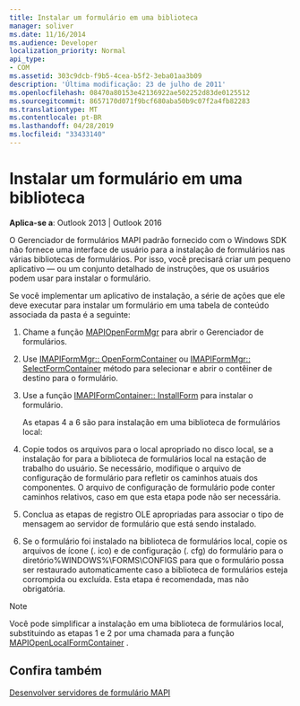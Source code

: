 ```yaml
---
title: Instalar um formulário em uma biblioteca
manager: soliver
ms.date: 11/16/2014
ms.audience: Developer
localization_priority: Normal
api_type:
- COM
ms.assetid: 303c9dcb-f9b5-4cea-b5f2-3eba01aa3b09
description: 'Última modificação: 23 de julho de 2011'
ms.openlocfilehash: 08470a80153e42136922ae502252d83de0125512
ms.sourcegitcommit: 8657170d071f9bcf680aba50b9c07f2a4fb82283
ms.translationtype: MT
ms.contentlocale: pt-BR
ms.lasthandoff: 04/28/2019
ms.locfileid: "33433140"
---
```

# <a name="installing-a-form-into-a-library"></a>Instalar um formulário em uma biblioteca

  
  
**Aplica-se a**: Outlook 2013 | Outlook 2016 
  
O Gerenciador de formulários MAPI padrão fornecido com o Windows SDK não fornece uma interface de usuário para a instalação de formulários nas várias bibliotecas de formulários. Por isso, você precisará criar um pequeno aplicativo — ou um conjunto detalhado de instruções, que os usuários podem usar para instalar o formulário.
  
Se você implementar um aplicativo de instalação, a série de ações que ele deve executar para instalar um formulário em uma tabela de conteúdo associada da pasta é a seguinte:
  
1. Chame a função [MAPIOpenFormMgr](mapiopenformmgr.md) para abrir o Gerenciador de formulários. 
    
2. Use [IMAPIFormMgr:: OpenFormContainer](imapiformmgr-openformcontainer.md) ou [IMAPIFormMgr:: SelectFormContainer](imapiformmgr-selectformcontainer.md) método para selecionar e abrir o contêiner de destino para o formulário. 
    
3. Use a função [IMAPIFormContainer:: InstallForm](imapiformcontainer-installform.md) para instalar o formulário. 
    
    As etapas 4 a 6 são para instalação em uma biblioteca de formulários local:
    
4. Copie todos os arquivos para o local apropriado no disco local, se a instalação for para a biblioteca de formulários local na estação de trabalho do usuário. Se necessário, modifique o arquivo de configuração de formulário para refletir os caminhos atuais dos componentes. O arquivo de configuração de formulário pode conter caminhos relativos, caso em que esta etapa pode não ser necessária.
    
5. Conclua as etapas de registro OLE apropriadas para associar o tipo de mensagem ao servidor de formulário que está sendo instalado.
    
6. Se o formulário foi instalado na biblioteca de formulários local, copie os arquivos de ícone (. ico) e de configuração (. cfg) do formulário para o diretório%WINDOWS%\FORMS\CONFIGS para que o formulário possa ser restaurado automaticamente caso a biblioteca de formulários esteja corrompida ou excluída. Esta etapa é recomendada, mas não obrigatória.
    
> [!NOTE]
> Você pode simplificar a instalação em uma biblioteca de formulários local, substituindo as etapas 1 e 2 por uma chamada para a função [MAPIOpenLocalFormContainer](mapiopenlocalformcontainer.md) . 
  
## <a name="see-also"></a>Confira também



[Desenvolver servidores de formulário MAPI](developing-mapi-form-servers.md)


